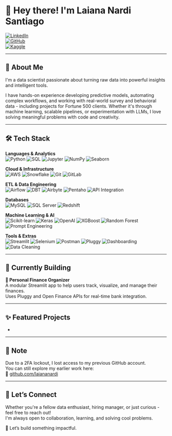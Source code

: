 # 👋 Hey there! I'm Laiana Nardi Santiago

[![LinkedIn](https://img.shields.io/badge/LinkedIn-Laiana%20Santiago-blue?style=flat-square&logo=linkedin)](https://linkedin.com/in/laiana-santiago)  
[![GitHub](https://img.shields.io/badge/GitHub-laiana__nardi-333?style=flat-square&logo=github)](https://github.com/laiana_nardi)  
[![Kaggle](https://img.shields.io/badge/Kaggle-laiananardi-lightgray?style=flat-square&logo=kaggle)](https://www.kaggle.com/laiananardi)

---

## 🧠 About Me

I'm a data scientist passionate about turning raw data into powerful insights and intelligent tools.

I have hands-on experience developing predictive models, automating complex workflows, and working with real-world survey and behavioral data - including projects for Fortune 500 clients. Whether it's through machine learning, scalable pipelines, or experimentation with LLMs, I love solving meaningful problems with code and creativity.

---

## 🛠️ Tech Stack

**Languages & Analytics**  
![Python](https://img.shields.io/badge/Python-3776AB?style=flat-square&logo=python&logoColor=white)
![SQL](https://img.shields.io/badge/SQL-336791?style=flat-square&logo=postgresql&logoColor=white)
![Jupyter](https://img.shields.io/badge/Jupyter-F37626?style=flat-square&logo=jupyter&logoColor=white)
![NumPy](https://img.shields.io/badge/NumPy-013243?style=flat-square&logo=numpy&logoColor=white)
![Seaborn](https://img.shields.io/badge/Seaborn-2E8B57?style=flat-square)

**Cloud & Infrastructure**  
![AWS](https://img.shields.io/badge/AWS-232F3E?style=flat-square&logo=amazon-aws&logoColor=white)
![Snowflake](https://img.shields.io/badge/Snowflake-56B9EB?style=flat-square&logo=snowflake&logoColor=white)
![Git](https://img.shields.io/badge/Git-F05032?style=flat-square&logo=git&logoColor=white)
![GitLab](https://img.shields.io/badge/GitLab-FC6D26?style=flat-square&logo=gitlab&logoColor=white)

**ETL & Data Engineering**  
![Airflow](https://img.shields.io/badge/Airflow-017CEE?style=flat-square&logo=apache-airflow&logoColor=white)
![DBT](https://img.shields.io/badge/dbt-FF694B?style=flat-square&logo=dbt&logoColor=white)
![Airbyte](https://img.shields.io/badge/Airbyte-0052CC?style=flat-square&logo=airbyte&logoColor=white)
![Pentaho](https://img.shields.io/badge/Pentaho-7D3C98?style=flat-square)
![API Integration](https://img.shields.io/badge/API--Integration-009688?style=flat-square)

**Databases**  
![MySQL](https://img.shields.io/badge/MySQL-4479A1?style=flat-square&logo=mysql&logoColor=white)
![SQL Server](https://img.shields.io/badge/SQL%20Server-CC2927?style=flat-square&logo=microsoft-sql-server&logoColor=white)
![Redshift](https://img.shields.io/badge/Redshift-8C4FFF?style=flat-square&logo=amazon-redshift&logoColor=white)

**Machine Learning & AI**  
![Scikit-learn](https://img.shields.io/badge/Scikit--Learn-F7931E?style=flat-square&logo=scikit-learn&logoColor=white)
![Keras](https://img.shields.io/badge/Keras-D00000?style=flat-square&logo=keras&logoColor=white)
![OpenAI](https://img.shields.io/badge/OpenAI-412991?style=flat-square&logo=openai&logoColor=white)
![XGBoost](https://img.shields.io/badge/XGBoost-EC6B2A?style=flat-square)
![Random Forest](https://img.shields.io/badge/Random--Forest-228B22?style=flat-square)
![Prompt Engineering](https://img.shields.io/badge/Prompt--Engineering-673AB7?style=flat-square)

**Tools & Extras**  
![Streamlit](https://img.shields.io/badge/Streamlit-FF4B4B?style=flat-square&logo=streamlit&logoColor=white)
![Selenium](https://img.shields.io/badge/Selenium-43B02A?style=flat-square&logo=selenium&logoColor=white)
![Postman](https://img.shields.io/badge/Postman-FF6C37?style=flat-square&logo=postman&logoColor=white)
![Pluggy](https://img.shields.io/badge/Pluggy-1976D2?style=flat-square)
![Dashboarding](https://img.shields.io/badge/Dashboarding-4CAF50?style=flat-square)
![Data Cleaning](https://img.shields.io/badge/Data--Cleaning-9C27B0?style=flat-square)

---

## 🚧 Currently Building

**💸 Personal Finance Organizer**  
A modular Streamlit app to help users track, visualize, and manage their finances.  
Uses Pluggy and Open Finance APIs for real-time bank integration.  

---

## ✨ Featured Projects

- 

---

## 📌 Note

Due to a 2FA lockout, I lost access to my previous GitHub account.  
You can still explore my earlier work here:  
🔗 [github.com/laiananardi](https://github.com/laiananardi)

---

## 🤝 Let’s Connect

Whether you're a fellow data enthusiast, hiring manager, or just curious - feel free to reach out!  
I'm always open to collaboration, learning, and solving cool problems.

🚀 Let’s build something impactful.
